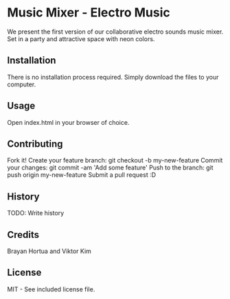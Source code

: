 # Music Mixer - Electro Music
We present the first version of our collaborative electro sounds music mixer.
Set in a party and attractive space with neon colors.

## Installation
There is no installation process required. Simply download the files to your computer.

## Usage
Open index.html in your browser of choice.

## Contributing
Fork it!
Create your feature branch: git checkout -b my-new-feature
Commit your changes: git commit -am 'Add some feature'
Push to the branch: git push origin my-new-feature
Submit a pull request :D

## History
TODO: Write history

## Credits
Brayan Hortua and Viktor Kim

## License
MIT - See included license file.
